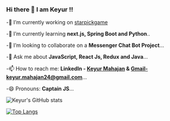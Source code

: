 ### Hi there 👋 I am Keyur !!

<!--
**KeyurMahajan1811/KeyurMahajan1811** is a ✨ _special_ ✨ repository because its `README.md` (this file) appears on your GitHub profile.

Here are some ideas to get you started:
-->

 -🔭 I’m currently working on [starpickgame](https://github.com/KeyurMahajan1811/starpickgame)
 
 -🌱 I’m currently learning **next.js, Spring Boot and Python**..  
 
 -👯 I’m looking to collaborate on a **Messenger Chat Bot Project**...  
 
 -💬 Ask me about **JavaScript, React Js, Redux and Java**...  
 
 -📫 How to reach me: **Linkedln - [Keyur Mahajan](https://www.linkedin.com/in/keyurmahajan?lipi=urn%3Ali%3Apage%3Ad_flagship3_profile_view_base_contact_details%3Bxg8aIAJJQvSfC1NFFu7aTA%3D%3D) & Gmail-keyur.mahajan24@gmail.com**...  
 
 -😄 Pronouns: **Captain JS**...    
   
     
       
       
 
 
 
![Keyur's GitHub stats](https://github-readme-stats.vercel.app/api?username=KeyurMahajan1811&show_icons=true&theme=tokyonight) 


[![Top Langs](https://github-readme-stats.vercel.app/api/top-langs/?username=KeyurMahajan1811&layout=compact)](https://github.com/KeyurMahajan1811/github-readme-stats)



